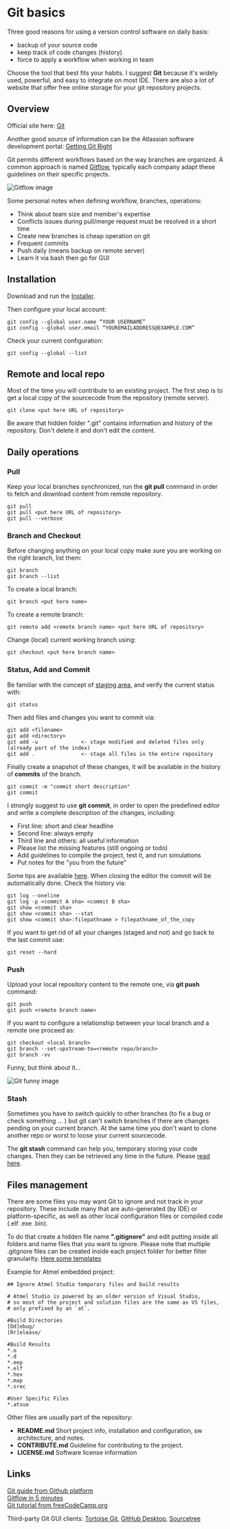 # Git basics

Three good reasons for using a version control software on daily basis:

+ backup of your source code
+ keep track of code changes (history)
+ force to apply a workflow when working in team

Choose the tool that best fits your habits. I suggest **Git** because it's widely used, powerful, and easy to integrate on most IDE. There are also a lot of website that offer free online storage for your git repository projects.

## Overview

Official site here: [Git](https://git-scm.com/)

Another good source of information can be the Atlassian software development portal: [Getting Git Right](https://www.atlassian.com/git)

Git permits different workflows based on the way branches are organized. A common approach is named [Gitflow](https://www.atlassian.com/git/tutorials/comparing-workflows/gitflow-workflow), typically each company adapt these guidelines on their specific projects.

![Gitflow image](meta/gitflow.png)

Some personal notes when defining workflow, branches, operations:

+ Think about team size and member's expertise
+ Conflicts issues during pull/merge request must be resolved in a short time
+ Create new branches is cheap operation on git
+ Frequent commits
+ Push daily (means backup on remote server)
+ Learn it via bash then go for GUI

## Installation

Download and run the [Installer](https://git-scm.com/downloads).

Then configure your local account:

```console
git config --global user.name “YOUR USERNAME”
git config --global user.email “YOUREMAILADDRESS@EXAMPLE.COM”
```

Check your current configuration:

```console
git config --global --list
```

## Remote and local repo

Most of the time you will contribute to an existing project. The first step is to get a local copy of the sourcecode from the repository (remote server).

```console
git clone <put here URL of repository>
```

Be aware that hidden folder ".git" contains information and history of the repository. Don't delete it and don't edit the content.

## Daily operations

### Pull

Keep your local branches synchronized, run the **git pull** command in order to fetch and download content from remote repository.

```console
git pull
git pull <put here URL of repository>
git pull --verbose
```

### Branch and Checkout

Before changing anything on your local copy make sure you are working on the right branch, list them:

```console
git branch
git branch --list
```

To create a local branch:

```console
git branch <put here name>
```

To create a remote branch:

```console
git remote add <remote branch name> <put here URL of repository>
```

Change (local) current working branch using:

```console
git checkout <put here branch name>
```

### Status, Add and Commit

Be familiar with the concept of [staging area](https://git-scm.com/about/staging-area), and verify the current status with:

```console
git status
```

Then add files and changes you want to commit via:

```console
git add <filename>
git add <directory>
git add -u              <- stage modified and deleted files only (already part of the index)
git add .               <- stage all files in the entire repository
```

Finally create a snapshot of these changes, it will be available in the history of **commits** of the branch.

```console
git commit -m "commit short description"
git commit
```

I strongly suggest to use **git commit**, in order to open the predefined editor and write a complete description of the changes, including:

+ First line: short and clear headline
+ Second line: always empty
+ Third line and others: all useful information
+ Please list the missing features (still ongoing or todo)
+ Add guidelines to compile the project, test it, and run simulations
+ Put notes for the "you from the future"

Some tips are available [here](https://www.conventionalcommits.org/en/v1.0.0/). When closing the editor the commit will be automatically done. Check the history via:

```console
git log --oneline
git log -p <commit A sha> <commit B sha>
git show <commit sha>
git show <commit sha> --stat
git show <commit sha>:filepathname > filepathname_of_the_copy
```

If you want to get rid of all your changes (staged and not) and go back to the last commit use:

```console
git reset --hard
```

### Push

Upload your local repository content to the remote one, via **git push** command:

```console
git push
git push <remote branch name>
```

If you want to configure a relationship between your local branch and a remote one proceed as:

```console
git checkout <local branch>
git branch --set-upstream-to=<remote repo/branch>
git branch -vv
```

Funny, but think about it...

![Git funny image](meta/git_in_case_of_fire.png)

### Stash

Sometimes you have to switch quickly to other branches (to fix a bug or check something ... ) but git can't switch branches if there are changes pending on your current branch. At the same time you don't want to clone another repo or worst to loose your current sourcecode.

The **git stash** command can help you, temporary storing your code changes. Then they can be retrieved any time in the future. Please [read here](https://www.atlassian.com/git/tutorials/saving-changes/git-stash).

## Files management

There are some files you may want Git to ignore and not track in your repository. These include many that are auto-generated (by IDE) or platform-specific, as well as other local configuration files or compiled code (.elf .exe .bin).

To do that create a hidden file name **".gitignore"** and edit putting inside all folders and name files that you want to ignore. Please note that multiple .gitgnore files can be created inside each project folder for better filter granularity. [Here some templates](https://github.com/github/gitignore)

Example for Atmel embedded project:

```text
## Ignore Atmel Studio temporary files and build results

# Atmel Studio is powered by an older version of Visual Studio,
# so most of the project and solution files are the same as VS files,
# only prefixed by an `at`.

#Build Directories
[Dd]ebug/
[Rr]elease/

#Build Results
*.o
*.d
*.eep
*.elf
*.hex
*.map
*.srec

#User Specific Files
*.atsuo
```

Other files are usually part of the repository:

+ **README.md** Short project info, installation and configuration, sw architecture, and notes.
+ **CONTRIBUTE.md** Guideline for contributing to the project.
+ **LICENSE.md** Software license information

## Links

[Git guide from Github platform](https://github.com/git-guides)  
[Gitflow in 5 minutes](https://youtu.be/1SXpE08hvGs)  
[Git tutorial from freeCodeCamp.org](https://youtu.be/Uszj_k0DGsg)

Third-party Git GUI clients: [Tortoise Git](https://tortoisegit.org/), [GitHub Desktop](https://desktop.github.com/), [Sourcetree](https://www.sourcetreeapp.com/)  

